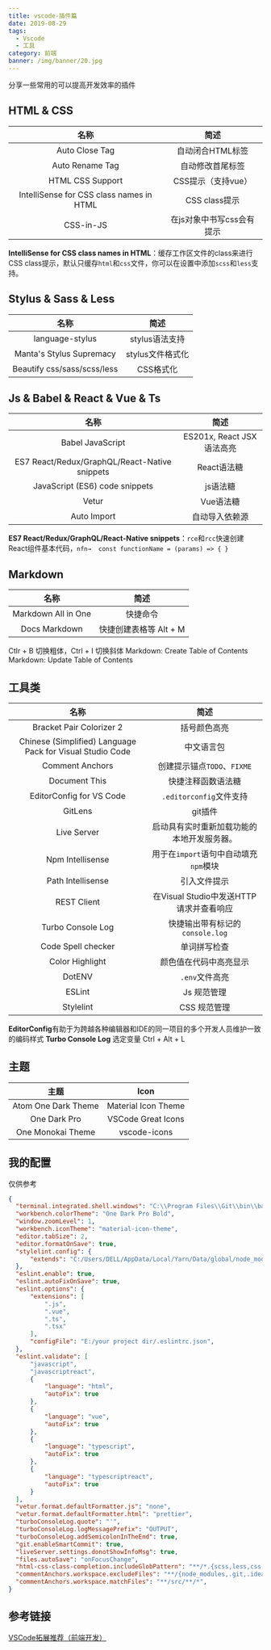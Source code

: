 ```yaml
---
title: vscode-插件篇
date: 2019-08-29
tags:
  - Vscode
  - 工具
category: 前端
banner: /img/banner/20.jpg
---
```


分享一些常用的可以提高开发效率的插件
<!-- more -->

## HTML & CSS

|                   名称                   |           简述            |
| :--------------------------------------: | :-----------------------: |
|              Auto Close Tag              |     自动闭合HTML标签      |
|             Auto Rename Tag              |     自动修改首尾标签      |
|             HTML CSS Support             |    CSS提示（支持vue）     |
| IntelliSense for CSS class names in HTML |       CSS class提示       |
|                CSS-in-JS                 | 在js对象中书写css会有提示 |

**IntelliSense for CSS class names in HTML**：缓存工作区文件的class来进行 CSS class提示，默认只缓存`html`和`css`文件，你可以在设置中添加`scss`和`less`支持。

## Stylus & Sass & Less

|            名称             |       简述       |
| :-------------------------: | :--------------: |
|       language-stylus       |  stylus语法支持  |
|  Manta's Stylus Supremacy   | stylus文件格式化 |
| Beautify css/sass/scss/less |    CSS格式化     |

## Js & Babel & React & Vue & Ts

|                     名称                      |           简述            |
| :-------------------------------------------: | :-----------------------: |
|               Babel JavaScript                | ES201x, React JSX语法高亮 |
| ES7 React/Redux/GraphQL/React-Native snippets |        React语法糖        |
|        JavaScript (ES6) code snippets         |         js语法糖          |
|                     Vetur                     |         Vue语法糖         |
|                  Auto Import                  |      自动导入依赖源       |

**ES7 React/Redux/GraphQL/React-Native snippets**：`rce`和`rcc`快速创建React组件基本代码，`nfn→	const functionName = (params) => { }`


## Markdown

|        名称         |          简述          |
| :-----------------: | :--------------------: |
| Markdown All in One |        快捷命令        |
|    Docs Markdown    | 快捷创建表格等 Alt + M |

Ctlr + B 切换粗体，Ctrl + I 切换斜体
Markdown: Create Table of Contents
Markdown: Update Table of Contents


## 工具类

|                           名称                            |                    简述                    |
| :-------------------------------------------------------: | :----------------------------------------: |
|                 Bracket Pair Colorizer 2                  |                括号颜色高亮                |
| Chinese (Simplified) Language Pack for Visual Studio Code |                 中文语言包                 |
|                      Comment Anchors                      |        创建提示锚点`TODO`、`FIXME`         |
|                       Document This                       |             快捷注释函数语法糖             |
|                 EditorConfig for VS Code                  |          `.editorconfig`文件支持           |
|                          GitLens                          |                  git插件                   |
|                        Live Server                        | 启动具有实时重新加载功能的本地开发服务器。 |
|                     Npm Intellisense                      |   用于在`import`语句中自动填充`npm`模块    |
|                     Path Intellisense                     |                引入文件提示                |
|                        REST Client                        |  在Visual Studio中发送HTTP请求并查看响应   |
|                     Turbo Console Log                     |      快捷输出带有标记的`console.log`       |
|                    Code Spell checker                     |                单词拼写检查                |
|                      Color Highlight                      |           颜色值在代码中高亮显示           |
|                          DotENV                           |               `.env`文件高亮               |
|                          ESLint                           |                Js 规范管理                 |
|                         Stylelint                         |                CSS 规范管理                |

**EditorConfig**有助于为跨越各种编辑器和IDE的同一项目的多个开发人员维护一致的编码样式
**Turbo Console Log** 选定变量 Ctrl + Alt + L

## 主题

|        主题         |        Icon         |
| :-----------------: | :-----------------: |
| Atom One Dark Theme | Material Icon Theme |
|    One Dark Pro     | VSCode Great Icons  |
|  One Monokai Theme  |    vscode-icons     |

## 我的配置

仅供参考
```json
{
  "terminal.integrated.shell.windows": "C:\\Program Files\\Git\\bin\\bash.exe",
  "workbench.colorTheme": "One Dark Pro Bold",
  "window.zoomLevel": 1,
  "workbench.iconTheme": "material-icon-theme",
  "editor.tabSize": 2,
  "editor.formatOnSave": true,
  "stylelint.config": {
      "extends": "C:/Users/DELL/AppData/Local/Yarn/Data/global/node_modules/stylelint-config-recommended"
  },
  "eslint.enable": true,
  "eslint.autoFixOnSave": true,
  "eslint.options": {
      "extensions": [
          ".js",
          ".vue",
          ".ts",
          ".tsx"
      ],
      "configFile": "E:/your project dir/.eslintrc.json",
  },
  "eslint.validate": [
      "javascript",
      "javascriptreact",
      {
          "language": "html",
          "autoFix": true
      },
      {
          "language": "vue",
          "autoFix": true
      },
      {
          "language": "typescript",
          "autoFix": true
      },
      {
          "language": "typescriptreact",
          "autoFix": true
      }
  ],
  "vetur.format.defaultFormatter.js": "none",
  "vetur.format.defaultFormatter.html": "prettier",
  "turboConsoleLog.quote": "'",
  "turboConsoleLog.logMessagePrefix": "OUTPUT",
  "turboConsoleLog.addSemicolonInTheEnd": true,
  "git.enableSmartCommit": true,
  "liveServer.settings.donotShowInfoMsg": true,
  "files.autoSave": "onFocusChange",
  "html-css-class-completion.includeGlobPattern": "**/*.{scss,less,css,html}",
  "commentAnchors.workspace.excludeFiles": "**/{node_modules,.git,.idea,target,out,build,vendor,dist,static,assets}/**/*",
  "commentAnchors.workspace.matchFiles": "**/src/**/*",
}
```

## 参考链接

[VSCode拓展推荐（前端开发）](http://varharrie.me/#/articles/10)
